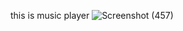this is music player
![Screenshot (457)](https://user-images.githubusercontent.com/89866015/159155161-b10edb6f-a273-4c5f-aee6-9950ab54f452.png)
